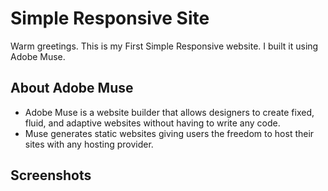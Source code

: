 # Simple Responsive Site
Warm greetings. This is my First Simple Responsive website. I built it using Adobe Muse.

## About Adobe Muse
* Adobe Muse is a website builder that allows designers to create fixed, fluid, and adaptive websites without having to write any code. 
* Muse generates static websites giving users the freedom to host their sites with any hosting provider.

## Screenshots
